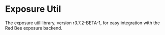 # Exposure Util

The exposure util library, version r3.7.2-BETA-1, for easy integration with the Red Bee exposure backend.